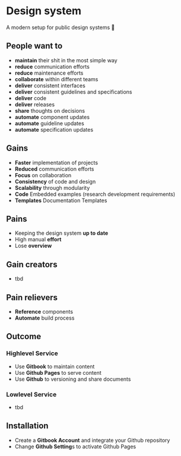 # Design system

A modern setup for public design systems 🎉

## People want to

* **maintain** their shit in the most simple way
* **reduce** communication efforts
* **reduce** maintenance efforts
* **collaborate** within different teams
* **deliver** consistent interfaces
* **deliver** consistent guidelines and specifications
* **deliver** code
* **deliver** releases
* **share** thoughts on decisions
* **automate** component updates
* **automate** guideline updates
* **automate** specification updates

## Gains

* **Faster** implementation of projects 
* **Reduced** communication efforts
* **Focus** on collaboration
* **Consistency** of code and design
* **Scalability** through modularity
* **Code** Embedded examples (research development requirements)
* **Templates** Documentation Templates

## Pains

* Keeping the design system **up to date**
* High manual **effort**
* Lose **overview**

## Gain creators
* tbd

## Pain relievers
* **Reference** components
* **Automate** build process

## Outcome

### Highlevel Service

* Use **Gitbook** to maintain content
* Use **Github Pages** to serve content
* Use **Github** to versioning and share documents

### Lowlevel Service

* tbd

## Installation

* Create a **Gitbook Account** and integrate your Github repository
* Change **Github Setting**s to activate Github Pages

